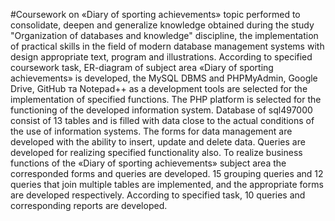 ﻿#Coursework on «Diary of sporting achievements» topic performed to consolidate, deepen and generalize
knowledge obtained during the study "Organization of databases and knowledge" discipline, the
implementation of practical skills in the field of modern database management systems with design
appropriate text, program and illustrations.
According to specified coursework task, ER-diagram of subject area «Diary of sporting achievements»
is developed, the MySQL DBMS and PHPMyAdmin, Google Drive, GitHub та Notepad++ as a
development tools are selected for the implementation of specified functions. The PHP platform is
selected for the functioning of the developed information system. Database of sql497000 consist of 13
tables and is filled with data close to the actual conditions of the use of information systems. The forms
for data management are developed with the ability to insert, update and delete data. Queries are
developed for realizing specified functionality also. To realize business functions of the «Diary of
sporting achievements» subject area the corresponded forms and queries are developed. 15 grouping
queries and 12 queries that join multiple tables are implemented, and the appropriate forms are
developed respectively. According to specified task, 10 queries and corresponding reports are
developed.